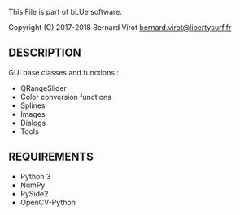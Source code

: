 This File is part of bLUe software.

Copyright (C) 2017-2018 Bernard Virot <bernard.virot@libertysurf.fr>

## DESCRIPTION

GUI base classes and functions :

* QRangeSlider
* Color conversion functions
* Splines
* Images
* Dialogs
* Tools

## REQUIREMENTS

* Python 3
* NumPy
* PySide2
* OpenCV-Python